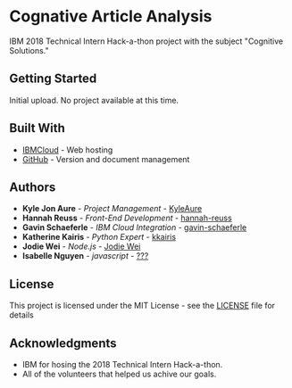 # Cognative Article Analysis

IBM 2018 Technical Intern Hack-a-thon project with the subject "Cognitive Solutions."

## Getting Started

Initial upload.  No project available at this time.

## Built With

* [IBMCloud](https://www.ibm.com/cloud/) - Web hosting
* [GitHub](https://github.com/) - Version and document management

## Authors

* **Kyle Jon Aure** - *Project Management* - [KyleAure](https://github.com/KyleAure)
* **Hannah Reuss** - *Front-End Development* - [hannah-reuss](https://github.com/hannah-reuss)
* **Gavin Schaeferle** - *IBM Cloud Integration* - [gavin-schaeferle](https://github.com/gavin-schaeferle)
* **Katherine Kairis** - *Python Expert* - [kkairis](https://github.com/kkairis)
* **Jodie Wei** - *Node.js* - [Jodie Wei](https://github.com/jrw192)
* **Isabelle Nguyen** - *javascript* - [???](#)

## License

This project is licensed under the MIT License - see the [LICENSE](LICENSE) file for details

## Acknowledgments

* IBM for hosing the 2018 Technical Intern Hack-a-thon.
* All of the volunteers that helped us achive our goals.

